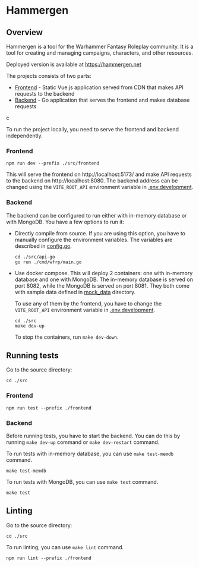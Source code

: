 # Hammergen

## Overview

Hammergen is a tool for the Warhammer Fantasy Roleplay community. It is a tool for creating and managing campaigns, characters, and other resources.

Deployed version is available at https://hammergen.net

The projects consists of two parts:

- [Frontend](./src/frontend) - Static Vue.js application served from CDN that makes API requests to the backend
- [Backend](./src/api-go) - Go application that serves the frontend and makes database requests

c

To run the project locally, you need to serve the frontend and backend independently.

### Frontend

```
npm run dev --prefix ./src/frontend
```

This will serve the frontend on http://localhost:5173/ and make API requests to the backend on http://localhost:8080. The backend address can be changed using the `VITE_ROOT_API` environment variable in [.env.development](src/frontend/.env.development).

### Backend

The backend can be configured to run either with in-memory database or with MongoDB. You have a few options to run it:

- Directly compile from source. If you are using this option, you have to manually configure the environment variables. The variables are described in [config.go](src/api-go/internal/config/config.go).

  ```
  cd ./src/api-go
  go run ./cmd/wfrp/main.go
  ```

- Use docker compose. This will deploy 2 containers: one with in-memory database and one with MongoDB. The in-memory database is served on port 8082, while the MongoDB is served on port 8081. They both come with sample data defined in [mock_data](src/api-go/test/mock_data) directory.

  To use any of them by the frontend, you have to change the `VITE_ROOT_API` environment variable in [.env.development](src/frontend/.env.development).

  ```
  cd ./src
  make dev-up
  ```

  To stop the containers, run `make dev-down`.

## Running tests

Go to the source directory:

```
cd ./src
```

### Frontend

```
npm run test --prefix ./frontend
```

### Backend

Before running tests, you have to start the backend. You can do this by running `make dev-up` command or `make dev-restart` command.

To run tests with in-memory database, you can use `make test-memdb` command.

```
make test-memdb
```

To run tests with MongoDB, you can use `make test` command.

```
make test
```

## Linting

Go to the source directory:

```
cd ./src
```

To run linting, you can use `make lint` command.

```
npm run lint --prefix ./frontend
```
